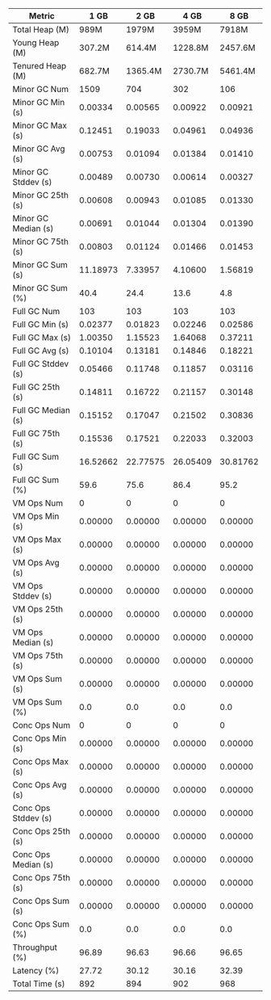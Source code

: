 | Metric | 1 GB | 2 GB | 4 GB | 8 GB |
|------|----|----|----|----|
| Total Heap (M) | 989M | 1979M | 3959M | 7918M |
| Young Heap (M) | 307.2M | 614.4M | 1228.8M | 2457.6M |
| Tenured Heap (M) | 682.7M | 1365.4M | 2730.7M | 5461.4M |
| Minor GC Num | 1509 | 704 | 302 | 106 |
| Minor GC Min (s) | 0.00334 | 0.00565 | 0.00922 | 0.00921 |
| Minor GC Max (s) | 0.12451 | 0.19033 | 0.04961 | 0.04936 |
| Minor GC Avg (s) | 0.00753 | 0.01094 | 0.01384 | 0.01410 |
| Minor GC Stddev (s) | 0.00489 | 0.00730 | 0.00614 | 0.00327 |
| Minor GC 25th (s) | 0.00608 | 0.00943 | 0.01085 | 0.01330 |
| Minor GC Median (s) | 0.00691 | 0.01044 | 0.01304 | 0.01390 |
| Minor GC 75th (s) | 0.00803 | 0.01124 | 0.01466 | 0.01453 |
| Minor GC Sum (s) | 11.18973 | 7.33957 | 4.10600 | 1.56819 |
| Minor GC Sum (%) | 40.4 | 24.4 | 13.6 | 4.8 |
| Full GC Num | 103 | 103 | 103 | 103 |
| Full GC Min (s) | 0.02377 | 0.01823 | 0.02246 | 0.02586 |
| Full GC Max (s) | 1.00350 | 1.15523 | 1.64068 | 0.37211 |
| Full GC Avg (s) | 0.10104 | 0.13181 | 0.14846 | 0.18221 |
| Full GC Stddev (s) | 0.05466 | 0.11748 | 0.11857 | 0.03116 |
| Full GC 25th (s) | 0.14811 | 0.16722 | 0.21157 | 0.30148 |
| Full GC Median (s) | 0.15152 | 0.17047 | 0.21502 | 0.30836 |
| Full GC 75th (s) | 0.15536 | 0.17521 | 0.22033 | 0.32003 |
| Full GC Sum (s) | 16.52662 | 22.77575 | 26.05409 | 30.81762 |
| Full GC Sum (%) | 59.6 | 75.6 | 86.4 | 95.2 |
| VM Ops Num | 0 | 0 | 0 | 0 |
| VM Ops Min (s) | 0.00000 | 0.00000 | 0.00000 | 0.00000 |
| VM Ops Max (s) | 0.00000 | 0.00000 | 0.00000 | 0.00000 |
| VM Ops Avg (s) | 0.00000 | 0.00000 | 0.00000 | 0.00000 |
| VM Ops Stddev (s) | 0.00000 | 0.00000 | 0.00000 | 0.00000 |
| VM Ops 25th (s) | 0.00000 | 0.00000 | 0.00000 | 0.00000 |
| VM Ops Median (s) | 0.00000 | 0.00000 | 0.00000 | 0.00000 |
| VM Ops 75th (s) | 0.00000 | 0.00000 | 0.00000 | 0.00000 |
| VM Ops Sum (s) | 0.00000 | 0.00000 | 0.00000 | 0.00000 |
| VM Ops Sum (%) | 0.0 | 0.0 | 0.0 | 0.0 |
| Conc Ops Num | 0 | 0 | 0 | 0 |
| Conc Ops Min (s) | 0.00000 | 0.00000 | 0.00000 | 0.00000 |
| Conc Ops Max (s) | 0.00000 | 0.00000 | 0.00000 | 0.00000 |
| Conc Ops Avg (s) | 0.00000 | 0.00000 | 0.00000 | 0.00000 |
| Conc Ops Stddev (s) | 0.00000 | 0.00000 | 0.00000 | 0.00000 |
| Conc Ops 25th (s) | 0.00000 | 0.00000 | 0.00000 | 0.00000 |
| Conc Ops Median (s) | 0.00000 | 0.00000 | 0.00000 | 0.00000 |
| Conc Ops 75th (s) | 0.00000 | 0.00000 | 0.00000 | 0.00000 |
| Conc Ops Sum (s) | 0.00000 | 0.00000 | 0.00000 | 0.00000 |
| Conc Ops Sum (%) | 0.0 | 0.0 | 0.0 | 0.0 |
| Throughput (%) | 96.89 | 96.63 | 96.66 | 96.65 |
| Latency (%) | 27.72 | 30.12 | 30.16 | 32.39 |
| Total Time (s) | 892 | 894 | 902 | 968 |
